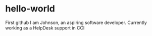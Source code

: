 # hello-world
First github
I am Johnson, an aspiring software developer. Currently working as a HelpDesk support in CCI 
